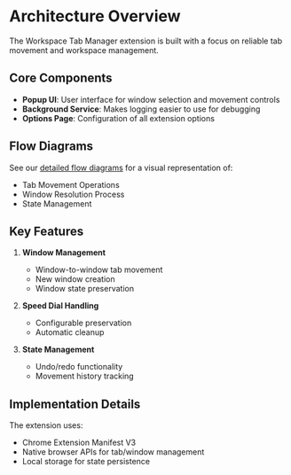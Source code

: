# Architecture Overview

The Workspace Tab Manager extension is built with a focus on reliable tab movement and workspace management.

## Core Components

- **Popup UI**: User interface for window selection and movement controls
- **Background Service**: Makes logging easier to use for debugging
- **Options Page**: Configuration of all extension options

## Flow Diagrams

See our [detailed flow diagrams](diagrams.md) for a visual representation of:

- Tab Movement Operations
- Window Resolution Process
- State Management

## Key Features

1. **Window Management**
   - Window-to-window tab movement
   - New window creation
   - Window state preservation

2. **Speed Dial Handling**
   - Configurable preservation
   - Automatic cleanup

3. **State Management**
   - Undo/redo functionality
   - Movement history tracking

## Implementation Details

The extension uses:

- Chrome Extension Manifest V3
- Native browser APIs for tab/window management
- Local storage for state persistence
